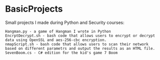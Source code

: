 # BasicProjects
Small projects I made during Python and Security courses:
~~~~~~~~~~~~~~~~~~~~~~~~~~~~~~~~~~~~~~~~~~~~~~~~~~~~~~~~
Hangman.py - a game of Hangman I wrote in Python
EncrptDecrypt.sh - bash code that allows users to encrypt or decrypt data using OpenSSL and aes-256-cbc encryption.
nmapScript.sh - bash code that allows users to scan their network based on different parametrs and output the results as an HTML file.
SevenBoom.cs - C# edition for the kid's game 7 Boom
